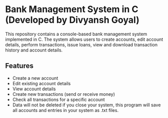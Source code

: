 # Bank Management System in C (Developed by Divyansh Goyal)

This repository contains a console-based bank management system implemented in C. The system allows users to create accounts, edit account details, perform transactions, issue loans, view and download transaction history and account details.

## Features
- Create a new account
- Edit existing account details
- View account details
- Create new transactions (send or receive money)
- Check all transactions for a specific account
- Data will not be deleted if you close your system, this program will save all accounts and entries in your system as .txt files.
